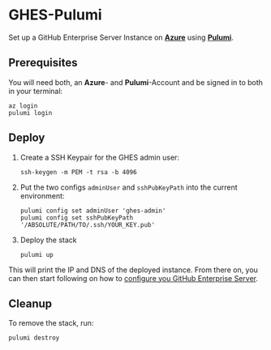 # GHES-Pulumi

Set up a GitHub Enterprise Server Instance on [**Azure**](https://portal.azure.com/) using [**Pulumi**](pulumi.com).

## Prerequisites

You will need both, an **Azure**- and **Pulumi**-Account and be signed in to both in your terminal:

```shell
az login
pulumi login
```

## Deploy

1. Create a SSH Keypair for the GHES admin user:

    ```shell
    ssh-keygen -m PEM -t rsa -b 4096
    ```

2. Put the two configs `adminUser` and `sshPubKeyPath` into the current environment:

    ```shell
    pulumi config set adminUser 'ghes-admin'
    pulumi config set sshPubKeyPath '/ABSOLUTE/PATH/TO/.ssh/YOUR_KEY.pub'
    ```

3. Deploy the stack

    ```shell
    pulumi up
    ```

This will print the IP and DNS of the deployed instance. From there on, you can then start following on how to [configure you GitHub Enterprise Server](https://docs.github.com/en/enterprise-server@3.4/admin/configuration/configuring-your-enterprise/about-enterprise-configuration).

## Cleanup

To remove the stack, run:

```shell
pulumi destroy
```
